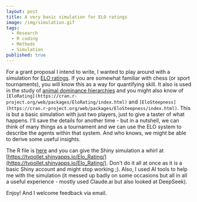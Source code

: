 ```yaml
---
layout: post
title: A very basic simulation for ELO ratings
image: /img/simulation.gif
tags:
  - Research
  - R coding
  - Methods
  - Simulation
published: true
---
```


For a grant proposal I intend to write, I wanted to play around with a simulation for [ELO ratings](https://en.wikipedia.org/wiki/Elo_rating_system). If you are somewhat familiar with chess (or sport tournaments), you will know this as a way for quantifying skill. It also is used in the study of [animal dominance hierarchies](https://link.springer.com/article/10.1007/s10764-017-9952-2) and you might also know of `[EloRating](https://cran.r-project.org/web/packages/EloRating/index.html)` and `[EloSteepness](https://cran.r-project.org/web/packages/EloSteepness/index.html)`. This is but a basic simulation with just two players, just to give a taster of what happens. I'll save the details for another time - but in a nutshell, we can think of many things as a tournament and we can use the ELO system to describe the agents within that system. And who knows, we might be able to derive some useful insights.

The R file is [here](https://tvpollet.github.io/Files_for_sharing/elo_rating.R) and you can give the Shiny simulation a whirl at [https://tvpollet.shinyapps.io/Elo_Rating/](https://tvpollet.shinyapps.io/Elo_Rating/). Don't do it all at once as it is a basic Shiny account and might stop working ;). Also, I used AI tools to help me with the simulation (it messed up badly on some occasions but all in all a useful experience - mostly used Claude.ai but also looked at DeepSeek).

Enjoy! And I welcome feedback via email.